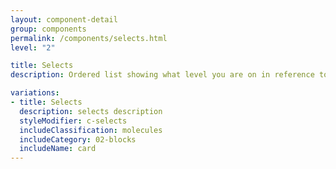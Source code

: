 ```yaml
---
layout: component-detail
group: components
permalink: /components/selects.html
level: "2"

title: Selects
description: Ordered list showing what level you are on in reference to the site

variations:
- title: Selects
  description: selects description
  styleModifier: c-selects
  includeClassification: molecules
  includeCategory: 02-blocks
  includeName: card
---
```

